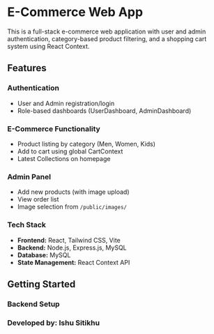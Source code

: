 # E-Commerce Web App 

This is a full-stack e-commerce web application with user and admin authentication, category-based product filtering, and a shopping cart system using React Context.

## Features

###  Authentication
- User and Admin registration/login
- Role-based dashboards (UserDashboard, AdminDashboard)

###  E-Commerce Functionality
- Product listing by category (Men, Women, Kids)
- Add to cart using global CartContext
- Latest Collections on homepage

### Admin Panel
- Add new products (with image upload)
- View order list
- Image selection from `/public/images/`

###  Tech Stack
- **Frontend:** React, Tailwind CSS, Vite
- **Backend:** Node.js, Express.js, MySQL
- **Database:** MySQL
- **State Management:** React Context API

## Getting Started

### Backend Setup
### Developed by: Ishu Sitikhu




